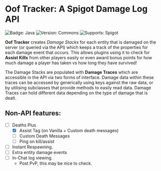 # Oof Tracker: A Spigot Damage Log API
![Badge: Java](https://img.shields.io/badge/Java-8-red?style=for-the-badge)
![Version: Commons](https://img.shields.io/badge/Version-1.0-blue?style=for-the-badge)
![Supports: Spigot](https://img.shields.io/badge/Spigot-1.16.5-orange?style=for-the-badge)

**Oof Tracker** creates _Damage Stacks_ for each entity that is damaged on the server (or queried via the API) which keeps a track of the properties for each damage event that occurs. This allows plugins using it to check for **Assist Kills** from other players easily or even award bonus points for how much damage a player has taken vs how long they have survived!

The Damage Stacks are populated with **Damage Traces** which are accessible in the API via two forms of interface. Damage data within these traces can be accessed by generically using keys against the raw data, or by utilising subclasses that provide methods to easily read data. Damage Traces can hold different data depending on the type of damage that is dealt.

## Non-API features:

- [ ] Deaths Plus
  - [x] Assist Tag (on Vanilla + Custom death messages)
  - [ ] Custom Death Messages
  - [ ] Ping on kill/assist
- [ ] Instant Respawning.
- [ ] Extra entity damage events
- [ ] In-Chat log viewing.
  - Post PvP, this may be nice to check.